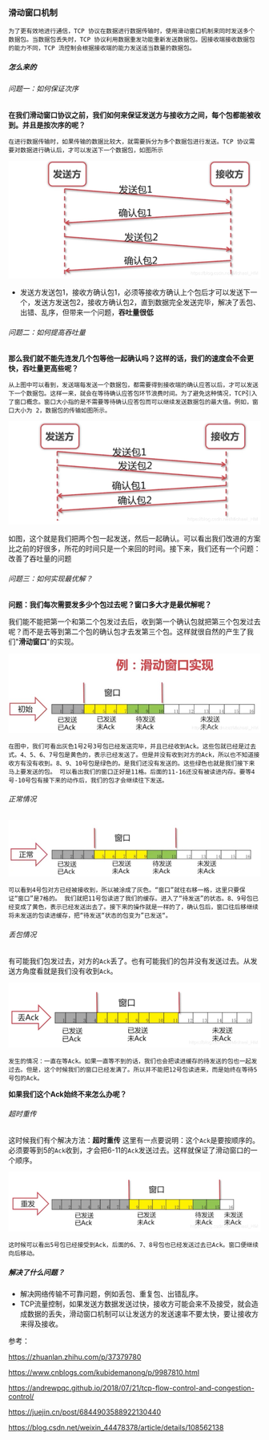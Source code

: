 ### 滑动窗口机制

~~~
为了更有效地进行通信，TCP 协议在数据进行数据传输时，使用滑动窗口机制来同时发送多个数据包。当数据包丢失时，TCP 协议利用数据重发功能重新发送数据包。因接收端接收数据包的能力不同，TCP 流控制会根据接收端的能力发送适当数量的数据包。
~~~

##### 怎么来的

###### 问题一：如何保证次序

**在我们滑动窗口协议之前，我们如何来保证发送方与接收方之间，每个包都能被收到。并且是按次序的呢？**

~~~
在进行数据传输时，如果传输的数据比较大，就需要拆分为多个数据包进行发送。TCP 协议需要对数据进行确认后，才可以发送下一个数据包，如图所示
~~~

![](https://github.com/No8LaVine/MyCode/blob/master/images/%E6%BB%91%E5%8A%A8%E7%AA%97%E5%8F%A31.png)

* 发送方发送包1，接收方确认包1，必须等接收方确认上个包后才可以发送下一个，发送方发送包2，接收方确认包2，直到数据完全发送完毕，解决了丢包、出错、乱序，但带来一个问题，**吞吐量很低**

###### 问题二：如何提高吞吐量

**那么我们就不能先连发几个包等他一起确认吗？这样的话，我们的速度会不会更快，吞吐量更高些呢？**

~~~
从上图中可以看到，发送端每发送一个数据包，都需要得到接收端的确认应答以后，才可以发送下一个数据包。这样一来，就会在等待确认应答包环节浪费时间。为了避免这种情况，TCP引入了窗口概念。窗口大小指的是不需要等待确认应答包而可以继续发送数据包的最大值。例如，窗口大小为 2，数据包的传输如图所示。
~~~

![](https://github.com/No8LaVine/MyCode/blob/master/images/%E6%BB%91%E5%8A%A8%E7%AA%97%E5%8F%A32.png)

如图，这个就是我们把两个包一起发送，然后一起确认。可以看出我们改进的方案比之前的好很多，所花的时间只是一个来回的时间。接下来，我们还有一个问题：改善了吞吐量的问题

###### 问题三：如何实现最优解？

**问题：我们每次需要发多少个包过去呢？窗口多大才是最优解呢？**

我们能不能把第一个和第二个包发过去后，收到第一个确认包就把第三个包发过去呢？而不是去等到第二个包的确认包才去发第三个包。这样就很自然的产生了我们"**滑动窗口**"的实现。

![](https://github.com/No8LaVine/MyCode/blob/master/images/%E6%BB%91%E5%8A%A8%E7%AA%97%E5%8F%A33.jpg)

~~~
在图中，我们可看出灰色1号2号3号包已经发送完毕，并且已经收到Ack。这些包就已经是过去式。4、5、6、7号包是黄色的，表示已经发送了。但是并没有收到对方的Ack，所以也不知道接收方有没有收到。8、9、10号包是绿色的。是我们还没有发送的。这些绿色也就是我们接下来马上要发送的包。 可以看出我们的窗口正好是11格。后面的11-16还没有被读进内存。要等4号-10号包有接下来的动作后，我们的包才会继续往下发送。

~~~

###### 正常情况

![](https://github.com/No8LaVine/MyCode/blob/master/images/%E6%BB%91%E5%8A%A8%E7%AA%97%E5%8F%A34.jpg)

~~~
可以看到4号包对方已经被接收到，所以被涂成了灰色。“窗口”就往右移一格，这里只要保证“窗口”是7格的。 我们就把11号包读进了我们的缓存。进入了“待发送”的状态。8、9号包已经变成了黄色，表示已经发送出去了。接下来的操作就是一样的了，确认包后，窗口往后移继续将未发送的包读进缓存，把“待发送“状态的包变为”已发送“。
~~~

###### 丢包情况

有可能我们包发过去，对方的`Ack`丢了。也有可能我们的包并没有发送过去。从发送方角度看就是我们没有收到`Ack`。

![](https://github.com/No8LaVine/MyCode/blob/master/images/%E6%BB%91%E5%8A%A8%E7%AA%97%E5%8F%A35.png)

~~~
发生的情况：一直在等Ack。如果一直等不到的话，我们也会把读进缓存的待发送的包也一起发过去。但是，这个时候我们的窗口已经发满了。所以并不能把12号包读进来，而是始终在等待5号包的Ack。
~~~

**如果我们这个Ack始终不来怎么办呢？**

###### 超时重传

这时候我们有个解决方法：**超时重传** 这里有一点要说明：这个`Ack`是要按顺序的。必须要等到5的`Ack`收到，才会把6-11的`Ack`发送过去。这样就保证了滑动窗口的一个顺序。

![](https://github.com/No8LaVine/MyCode/blob/master/images/%E6%BB%91%E5%8A%A8%E7%AA%97%E5%8F%A36.png)

~~~
这时候可以看出5号包已经接受到Ack，后面的6、7、8号包也已经发送过去已Ack。窗口便继续向后移动。
~~~

##### 解决了什么问题？

* 解决网络传输不可靠问题，例如丢包、重复包、出错乱序。
* TCP流量控制，如果发送方数据发送过快，接收方可能会来不及接受，就会造成数据的丢失，滑动窗口机制可以让发送方的发送速率不要太快，要让接收方来得及接收。



参考：

https://zhuanlan.zhihu.com/p/37379780

https://www.cnblogs.com/kubidemanong/p/9987810.html

https://andrewpqc.github.io/2018/07/21/tcp-flow-control-and-congestion-control/

https://juejin.cn/post/6844903588922130440

https://blog.csdn.net/weixin_44478378/article/details/108562138